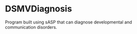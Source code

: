 # DSMVDiagnosis
Program built using sASP that can diagnose developmental and communication disorders.
